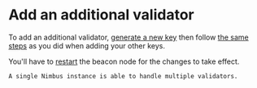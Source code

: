 # Add an additional validator

To add an additional validator, [generate a new key](./more-keys.md) then follow [the same steps](./keys.md) as you did when adding your other keys.

You'll have to [restart](./connect-eth2.md) the beacon node for the changes to take effect.

```admonish tip
A single Nimbus instance is able to handle multiple validators.
```
